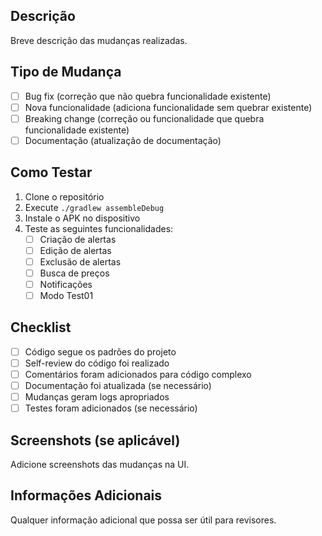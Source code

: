 ## Descrição
Breve descrição das mudanças realizadas.

## Tipo de Mudança
- [ ] Bug fix (correção que não quebra funcionalidade existente)
- [ ] Nova funcionalidade (adiciona funcionalidade sem quebrar existente)
- [ ] Breaking change (correção ou funcionalidade que quebra funcionalidade existente)
- [ ] Documentação (atualização de documentação)

## Como Testar
1. Clone o repositório
2. Execute `./gradlew assembleDebug`
3. Instale o APK no dispositivo
4. Teste as seguintes funcionalidades:
   - [ ] Criação de alertas
   - [ ] Edição de alertas
   - [ ] Exclusão de alertas
   - [ ] Busca de preços
   - [ ] Notificações
   - [ ] Modo Test01

## Checklist
- [ ] Código segue os padrões do projeto
- [ ] Self-review do código foi realizado
- [ ] Comentários foram adicionados para código complexo
- [ ] Documentação foi atualizada (se necessário)
- [ ] Mudanças geram logs apropriados
- [ ] Testes foram adicionados (se necessário)

## Screenshots (se aplicável)
Adicione screenshots das mudanças na UI.

## Informações Adicionais
Qualquer informação adicional que possa ser útil para revisores. 